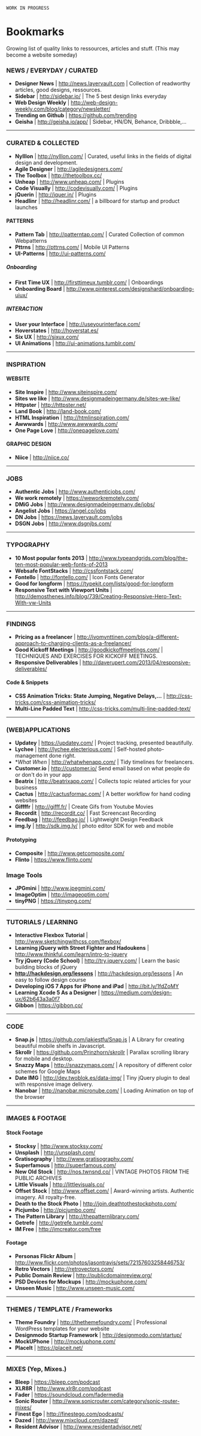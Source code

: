 `WORK IN PROGRESS`
# Bookmarks
Growing list of quality links to ressources, articles and stuff. (This may become a website someday)



### NEWS / EVERYDAY / CURATED

+ **Designer News** | http://news.layervault.com | Collection of readworthy articles, good designs, ressources.
+ **Sidebar** | http://sidebar.io/ | The 5 best design links everyday
+ **Web Design Weekly** | http://web-design-weekly.com/blog/category/newsletter/
+ **Trending on Github** | https://github.com/trending
+ **Geisha** | http://geisha.io/app/ | Sidebar, HN/DN, Behance, Dribbble,...

---

### CURATED & COLLECTED
+ **Nylllon** | http://nylllon.com/ | Curated, useful links in the fields of digital design and development.
+ **Agile Designer** | http://agiledesigners.com/
+ **The Toolbox** | http://thetoolbox.cc/
+ **Unheap** | http://www.unheap.com/ | Plugins
+ **Code Visually** | http://codevisually.com/ | Plugins
+ **jQuerin** | http://jquer.in/ | Plugins
+ **Headlinr** | http://headlinr.com/ | a billboard for startup and product launches

#### PATTERNS
+ **Pattern Tab** | http://patterntap.com/ | Curated Collection of common Webpatterns
+ **Pttrns** | http://pttrns.com/ | Mobile UI Patterns
+ **UI-Patterns** | http://ui-patterns.com/

##### Onboarding
+ **First Time UX** | http://firsttimeux.tumblr.com/ | Onboardings
+ **Onboarding Board** | http://www.pinterest.com/designshard/onboarding-uiux/

##### INTERACTION
+ **User your Interface** | http://useyourinterface.com/
+ **Hoverstates** | http://hoverstat.es/
+ **Six UX** | http://sixux.com/
+ **UI Animations** | http://ui-animations.tumblr.com/

---

### INSPIRATION

#### WEBSITE

+ **Site Inspire** | http://www.siteinspire.com/
+ **Sites we like** | http://www.designmadeingermany.de/sites-we-like/
+ **Httpster** | http://httpster.net/
+ **Land Book** | http://land-book.com/
+ **HTML Inspiration** | http://htmlinspiration.com/
+ **Awwwards** | http://www.awwwards.com/
+ **One Page Love** | http://onepagelove.com/

#### GRAPHIC DESIGN
+ **Niice** | http://niice.co/

---

### JOBS

+ **Authentic Jobs** | http://www.authenticjobs.com/
+ **We work remotely** | https://weworkremotely.com/
+ **DMiG Jobs** | http://www.designmadeingermany.de/jobs/
+ **Angelist Jobs** | https://angel.co/jobs
+ **DN Jobs** | https://news.layervault.com/jobs
+ **DSGN Jobs** | http://www.dsgnjbs.com/

---

### TYPOGRAPHY
+ **10 Most popular fonts 2013** | http://www.typeandgrids.com/blog/the-ten-most-popular-web-fonts-of-2013
+ **Websafe FontStacks** | http://cssfontstack.com/
+ **Fontello** | http://fontello.com/ | Icon Fonts Generator
+ **Good for longform** | https://typekit.com/lists/good-for-longform
+ **Responsive Text with Viewport Units** | http://demosthenes.info/blog/739/Creating-Responsive-Hero-Text-With-vw-Units

---

### FINDINGS

+ **Pricing as a freelancer** | http://ivomynttinen.com/blog/a-different-approach-to-charging-clients-as-a-freelancer/
+ **Good Kickoff Meetings** | http://goodkickoffmeetings.com/ | TECHNIQUES AND EXERCISES FOR KICKOFF MEETINGS.
+ **Responsive Deliverables** | http://daverupert.com/2013/04/responsive-deliverables/

#### Code & Snippets
+ **CSS Animation Tricks: State Jumping, Negative Delays,...** | http://css-tricks.com/css-animation-tricks/
+ **Multi-Line Padded Text** | http://css-tricks.com/multi-line-padded-text/

---

### (WEB)APPLICATIONS

+ **Updatey** | https://updatey.com/ | Project tracking, presented beautifully.
+ **Lychee** | http://lychee.electerious.com/ | Self-hosted photo-management done right.
+ **What When* | http://whatwhenapp.com/ | Tidy timelines for freelancers.
+ **Customer.io** | http://customer.io/ Send email based on what people do or don't do in your app
+ **Beatrix** | http://beatrixapp.com/ | Collects topic related articles for your business
+ **Cactus** | http://cactusformac.com/ | A better workflow for hand coding websites
+ **Giffffr** | http://gifff.fr/ | Create Gifs from Youtube Movies
+ **Recordit** | http://recordit.co/ | Fast Screencast Recording
+ **Feedbag** | http://feedbag.io/ | Lightweight Design Feedback
+ **img.ly** | http://sdk.img.ly/ | photo editor SDK for web and mobile

#### Prototyping
+ **Composite** | http://www.getcomposite.com/
+ **Flinto** | https://www.flinto.com/

### Image Tools
+ **JPGmini** | http://www.jpegmini.com/
+ **ImageOptim** | http://imageoptim.com/
+ **tinyPNG** | https://tinypng.com/

---

### TUTORIALS / LEARNING
+ **Interactive Flexbox Tutorial** | http://www.sketchingwithcss.com/flexbox/
+ **Learning jQuery with Street Fighter and Hadoukens** | http://www.thinkful.com/learn/intro-to-jquery
+ **Try jQuery (Code School)** | http://try.jquery.com/ | Learn the basic building blocks of jQuery
+ **http://hackdesign.org/lessons** | http://hackdesign.org/lessons | An easy to follow design course
+ **Developing iOS 7 Apps for iPhone and iPad** | http://bit.ly/1fdZoMY
+ **Learning Xcode 5 As a Designer** | https://medium.com/design-ux/62b643a3a0f7
+ **Gibbon** | https://gibbon.co/

---

### CODE
+ **Snap.js** | https://github.com/jakiestfu/Snap.js | A Library for creating beautiful mobile shelfs in Javascript.
+ **Skrollr** | https://github.com/Prinzhorn/skrollr | Parallax scrolling library for mobile and desktop.
+ **Snazzy Maps** | http://snazzymaps.com/ | A repository of different color schemes for Google Maps
+ **Date IMG** | http://dev.twoblok.es/data-img/ | Tiny jQuery plugin to deal with responsive image delivery.
+ **Nanobar** | http://nanobar.micronube.com/ | Loading Animation on top of the browser

---

### IMAGES & FOOTAGE

#### Stock Footage
+ **Stocksy** | http://www.stocksy.com/
+ **Unsplash** | http://unsplash.com/
+ **Gratisography** | http://www.gratisography.com/
+ **Superfamous** | http://superfamous.com/
+ **New Old Stock** | http://nos.twnsnd.co/ | VINTAGE PHOTOS FROM THE PUBLIC ARCHIVES
+ **Little Visuals** | http://littlevisuals.co/
+ **Offset Stock** | http://www.offset.com/ | Award-winning artists. Authentic imagery. All royalty-free.
+ **Death to the Stock Photo** | http://join.deathtothestockphoto.com/
+ **Picjumbo** | http://picjumbo.com/
+ **The Pattern Library** | http://thepatternlibrary.com/
+ **Getrefe** | http://getrefe.tumblr.com/
+ **IM Free** | http://imcreator.com/free

#### Footage
+ **Personas Flickr Album** | http://www.flickr.com/photos/jasontravis/sets/72157603258446753/
+ **Retro Vectors** | http://retrovectors.com/
+ **Public Domain Review** | http://publicdomainreview.org/
+  **PSD Devices for Mockups** | http://mockuphone.com/
+  **Unseen Music** | http://www.unseen-music.com/

---

### THEMES / TEMPLATE / Frameworks
+ **Theme Foundry** | http://thethemefoundry.com/ | Professional WordPress templates for your website
+ **Designmodo Startup Framework** | http://designmodo.com/startup/
+ **MockUPhone** | http://mockuphone.com/
+ **PlaceIt** | https://placeit.net/

---

### MIXES (Yep, Mixes.)

+ **Bleep** | https://bleep.com/podcast
+ **XLR8R** | http://www.xlr8r.com/podcast
+ **Fader** | https://soundcloud.com/fadermedia
+ **Sonic Router** | http://www.sonicrouter.com/category/sonic-router-mixes/
+ **Finest Ego** | http://finestego.com/podcasts/
+ **Dazed** | http://www.mixcloud.com/dazed/
+ **Resident Advisor** | http://www.residentadvisor.net/
